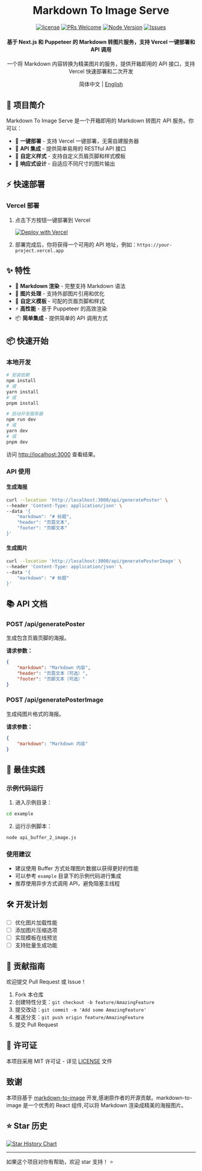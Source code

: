 <div align="center">

# Markdown To Image Serve

[![license](https://img.shields.io/badge/license-MIT-blue.svg)](./LICENSE)
[![PRs Welcome](https://img.shields.io/badge/PRs-welcome-brightgreen.svg)](#contributing)
[![Node Version](https://img.shields.io/node/v/next.svg)](https://nodejs.org)
[![Issues](https://img.shields.io/github/issues/your-username/markdown-to-image-serve.svg)](https://github.com/your-username/markdown-to-image-serve/issues)

<h4>基于 Next.js 和 Puppeteer 的 Markdown 转图片服务，支持 Vercel 一键部署和 API 调用</h4>

<p>一个将 Markdown 内容转换为精美图片的服务，提供开箱即用的 API 接口，支持 Vercel 快速部署和二次开发</p>

简体中文 | [English](./README_EN.md)

</div>

## 🎯 项目简介

Markdown To Image Serve 是一个开箱即用的 Markdown 转图片 API 服务。你可以：

- 🚀 **一键部署** - 支持 Vercel 一键部署，无需自建服务器
- 🔄 **API 集成** - 提供简单易用的 RESTful API 接口
- 🎨 **自定义样式** - 支持自定义页眉页脚和样式模板
- 📱 **响应式设计** - 自适应不同尺寸的图片输出

## ⚡️ 快速部署

### Vercel 部署

1. 点击下方按钮一键部署到 Vercel
   
   [![Deploy with Vercel](https://vercel.com/button)](https://vercel.com/new/clone?repository-url=https://github.com/your-username/markdown-to-image-serve)

2. 部署完成后，你将获得一个可用的 API 地址，例如：`https://your-project.vercel.app`

## ✨ 特性

- 🎯 **Markdown 渲染** - 完整支持 Markdown 语法
- 🔄 **图片处理** - 支持外部图片引用和优化
- 🎨 **自定义模板** - 可配的页眉页脚和样式
- ⚡️ **高性能** - 基于 Puppeteer 的高效渲染
- 📦 **简单集成** - 提供简单的 API 调用方式

## 📦 快速开始

### 本地开发

```bash
# 安装依赖
npm install
# 或
yarn install
# 或
pnpm install

# 启动开发服务器
npm run dev
# 或
yarn dev
# 或
pnpm dev
```

访问 [http://localhost:3000](http://localhost:3000) 查看结果。

### API 使用

#### 生成海报

```bash
curl --location 'http://localhost:3000/api/generatePoster' \
--header 'Content-Type: application/json' \
--data '{
    "markdown": "# 标题",
    "header": "页眉文本",
    "footer": "页脚文本"
}'
```

#### 生成图片

```bash
curl --location 'http://localhost:3000/api/generatePosterImage' \
--header 'Content-Type: application/json' \
--data '{
    "markdown": "# 标题"
}'
```

## 📚 API 文档

### POST /api/generatePoster

生成包含页眉页脚的海报。

**请求参数：**

```json
{
    "markdown": "Markdown 内容",
    "header": "页眉文本（可选）",
    "footer": "页脚文本（可选）"
}
```

### POST /api/generatePosterImage

生成纯图片格式的海报。

**请求参数：**

```json
{
    "markdown": "Markdown 内容"
}
```

## 🚀 最佳实践

### 示例代码运行
1. 进入示例目录：
```bash
cd example
```

2. 运行示例脚本：
```bash
node api_buffer_2_image.js
```

### 使用建议
- 建议使用 Buffer 方式处理图片数据以获得更好的性能
- 可以参考 `example` 目录下的示例代码进行集成
- 推荐使用异步方式调用 API，避免阻塞主线程

## 🛠 开发计划

- [ ] 优化图片加载性能
- [ ] 添加图片压缩选项
- [ ] 实现模板在线预览
- [ ] 支持批量生成功能

## 🤝 贡献指南

欢迎提交 Pull Request 或 Issue！

1. Fork 本仓库
2. 创建特性分支：`git checkout -b feature/AmazingFeature`
3. 提交改动：`git commit -m 'Add some AmazingFeature'`
4. 推送分支：`git push origin feature/AmazingFeature`
5. 提交 Pull Request

## 📄 许可证

本项目采用 MIT 许可证 - 详见 [LICENSE](LICENSE) 文件

## 致谢

本项目基于 [markdown-to-image](https://github.com/gcui-art/markdown-to-image) 开发,感谢原作者的开源贡献。markdown-to-image 是一个优秀的 React 组件,可以将 Markdown 渲染成精美的海报图片。

## ⭐️ Star 历史

[![Star History Chart](https://api.star-history.com/svg?repos=wxingheng/markdown-to-image-serve&type=Date)](https://star-history.com/#wxingheng/markdown-to-image-serve&Date)

---

如果这个项目对你有帮助，欢迎 star 支持！ ⭐️

